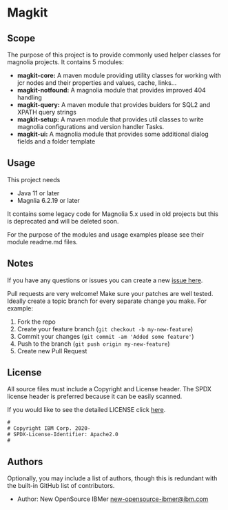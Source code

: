 # Magkit

<!-- TODO Build Status, is a great thing to have at the top of your repository, it shows that you take your CI/CD as first class citizens -->
<!-- [![Build Status](GitHub Actions) -->

## Scope

The purpose of this project is to provide commonly used helper classes for magnolia projects. It contains 5 modules:

* **magkit-core:** A maven module providing utility classes for working with jcr nodes and their properties and values, cache, links... 
* **magkit-notfound:** A magnolia module that provides improved 404 handling
* **magkit-query:** A maven module that provides buiders for SQL2 and XPATH query strings
* **magkit-setup:** A maven module that provides util classes to write magnolia configurations and version handler Tasks.
* **magkit-ui:** A magnolia module that provides some additional dialog fields and a folder template

## Usage
This project needs 
* Java 11 or later
* Magnlia 6.2.19 or later

It contains some legacy code for Magnolia 5.x used in old projects but this is deprecated and will be deleted soon. 

For the purpose of the modules and usage examples please see their module readme.md files.

<!-- A notes section is useful for anything that isn't covered in the Usage or Scope. Like what we have below. -->
## Notes

<!-- Questions can be useful but optional, this gives you a place to say, "This is how to contact this project maintainers or create PRs -->
If you have any questions or issues you can create a new [issue here][issues].

Pull requests are very welcome! Make sure your patches are well tested.
Ideally create a topic branch for every separate change you make. For
example:

1. Fork the repo
2. Create your feature branch (`git checkout -b my-new-feature`)
3. Commit your changes (`git commit -am 'Added some feature'`)
4. Push to the branch (`git push origin my-new-feature`)
5. Create new Pull Request

## License

All source files must include a Copyright and License header. The SPDX license header is 
preferred because it can be easily scanned.

If you would like to see the detailed LICENSE click [here](LICENSE).

```text
#
# Copyright IBM Corp. 2020-
# SPDX-License-Identifier: Apache2.0
#
```
## Authors

Optionally, you may include a list of authors, though this is redundant with the built-in
GitHub list of contributors.

- Author: New OpenSource IBMer <new-opensource-ibmer@ibm.com>

[issues]: https://github.com/IBM/magkit/issues/new
